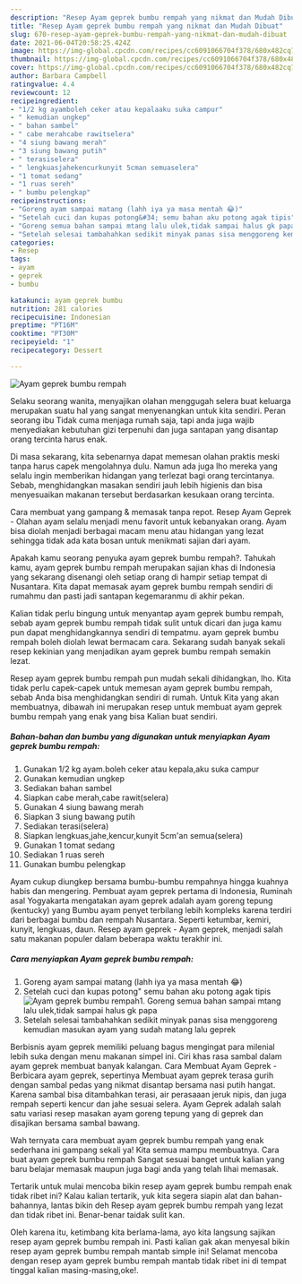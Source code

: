 ```yaml
---
description: "Resep Ayam geprek bumbu rempah yang nikmat dan Mudah Dibuat"
title: "Resep Ayam geprek bumbu rempah yang nikmat dan Mudah Dibuat"
slug: 670-resep-ayam-geprek-bumbu-rempah-yang-nikmat-dan-mudah-dibuat
date: 2021-06-04T20:58:25.424Z
image: https://img-global.cpcdn.com/recipes/cc6091066704f378/680x482cq70/ayam-geprek-bumbu-rempah-foto-resep-utama.jpg
thumbnail: https://img-global.cpcdn.com/recipes/cc6091066704f378/680x482cq70/ayam-geprek-bumbu-rempah-foto-resep-utama.jpg
cover: https://img-global.cpcdn.com/recipes/cc6091066704f378/680x482cq70/ayam-geprek-bumbu-rempah-foto-resep-utama.jpg
author: Barbara Campbell
ratingvalue: 4.4
reviewcount: 12
recipeingredient:
- "1/2 kg ayamboleh ceker atau kepalaaku suka campur"
- " kemudian ungkep"
- " bahan sambel"
- " cabe merahcabe rawitselera"
- "4 siung bawang merah"
- "3 siung bawang putih"
- " terasiselera"
- " lengkuasjahekencurkunyit 5cman semuaselera"
- "1 tomat sedang"
- "1 ruas sereh"
- " bumbu pelengkap"
recipeinstructions:
- "Goreng ayam sampai matang (lahh iya ya masa mentah 😂)"
- "Setelah cuci dan kupas potong&#34; semu bahan aku potong agak tipis"
- "Goreng semua bahan sampai mtang lalu ulek,tidak sampai halus gk papa"
- "Setelah selesai tambahahkan sedikit minyak panas sisa menggoreng kemudian masukan ayam yang sudah matang lalu geprek"
categories:
- Resep
tags:
- ayam
- geprek
- bumbu

katakunci: ayam geprek bumbu 
nutrition: 281 calories
recipecuisine: Indonesian
preptime: "PT16M"
cooktime: "PT30M"
recipeyield: "1"
recipecategory: Dessert

---
```



![Ayam geprek bumbu rempah](https://img-global.cpcdn.com/recipes/cc6091066704f378/680x482cq70/ayam-geprek-bumbu-rempah-foto-resep-utama.jpg)

Selaku seorang wanita, menyajikan olahan menggugah selera buat keluarga merupakan suatu hal yang sangat menyenangkan untuk kita sendiri. Peran seorang ibu Tidak cuma menjaga rumah saja, tapi anda juga wajib menyediakan kebutuhan gizi terpenuhi dan juga santapan yang disantap orang tercinta harus enak.

Di masa  sekarang, kita sebenarnya dapat memesan olahan praktis meski tanpa harus capek mengolahnya dulu. Namun ada juga lho mereka yang selalu ingin memberikan hidangan yang terlezat bagi orang tercintanya. Sebab, menghidangkan masakan sendiri jauh lebih higienis dan bisa menyesuaikan makanan tersebut berdasarkan kesukaan orang tercinta. 

Cara membuat yang gampang &amp; memasak tanpa repot. Resep Ayam Geprek - Olahan ayam selalu menjadi menu favorit untuk kebanyakan orang. Ayam bisa diolah menjadi berbagai macam menu atau hidangan yang lezat sehingga tidak ada kata bosan untuk menikmati sajian dari ayam.

Apakah kamu seorang penyuka ayam geprek bumbu rempah?. Tahukah kamu, ayam geprek bumbu rempah merupakan sajian khas di Indonesia yang sekarang disenangi oleh setiap orang di hampir setiap tempat di Nusantara. Kita dapat memasak ayam geprek bumbu rempah sendiri di rumahmu dan pasti jadi santapan kegemaranmu di akhir pekan.

Kalian tidak perlu bingung untuk menyantap ayam geprek bumbu rempah, sebab ayam geprek bumbu rempah tidak sulit untuk dicari dan juga kamu pun dapat menghidangkannya sendiri di tempatmu. ayam geprek bumbu rempah boleh diolah lewat bermacam cara. Sekarang sudah banyak sekali resep kekinian yang menjadikan ayam geprek bumbu rempah semakin lezat.

Resep ayam geprek bumbu rempah pun mudah sekali dihidangkan, lho. Kita tidak perlu capek-capek untuk memesan ayam geprek bumbu rempah, sebab Anda bisa menghidangkan sendiri di rumah. Untuk Kita yang akan membuatnya, dibawah ini merupakan resep untuk membuat ayam geprek bumbu rempah yang enak yang bisa Kalian buat sendiri.

<!--inarticleads1-->

##### Bahan-bahan dan bumbu yang digunakan untuk menyiapkan Ayam geprek bumbu rempah:

1. Gunakan 1/2 kg ayam.boleh ceker atau kepala,aku suka campur
1. Gunakan  kemudian ungkep
1. Sediakan  bahan sambel
1. Siapkan  cabe merah,cabe rawit\(selera)
1. Gunakan 4 siung bawang merah
1. Siapkan 3 siung bawang putih
1. Sediakan  terasi(selera)
1. Siapkan  lengkuas,jahe,kencur,kunyit 5cm&#39;an semua\(selera)
1. Gunakan 1 tomat sedang
1. Sediakan 1 ruas sereh
1. Gunakan  bumbu pelengkap


Ayam cukup diungkep bersama bumbu-bumbu rempahnya hingga kuahnya habis dan mengering. Pembuat ayam geprek pertama di Indonesia, Ruminah asal Yogyakarta mengatakan ayam geprek adalah ayam goreng tepung (kentucky) yang Bumbu ayam penyet terbilang lebih kompleks karena terdiri dari berbagai bumbu dan rempah Nusantara. Seperti ketumbar, kemiri, kunyit, lengkuas, daun. Resep ayam geprek - Ayam geprek, menjadi salah satu makanan populer dalam beberapa waktu terakhir ini. 

<!--inarticleads2-->

##### Cara menyiapkan Ayam geprek bumbu rempah:

1. Goreng ayam sampai matang (lahh iya ya masa mentah 😂)
1. Setelah cuci dan kupas potong&#34; semu bahan aku potong agak tipis
<img src="https://img-global.cpcdn.com/steps/fef0e1c3b5c978c6/160x128cq70/ayam-geprek-bumbu-rempah-langkah-memasak-2-foto.jpg" alt="Ayam geprek bumbu rempah">1. Goreng semua bahan sampai mtang lalu ulek,tidak sampai halus gk papa
1. Setelah selesai tambahahkan sedikit minyak panas sisa menggoreng kemudian masukan ayam yang sudah matang lalu geprek


Berbisnis ayam geprek memiliki peluang bagus mengingat para milenial lebih suka dengan menu makanan simpel ini. Ciri khas rasa sambal dalam ayam geprek membuat banyak kalangan. Cara Membuat Ayam Geprek - Berbicara ayam geprek, sepertinya Membuat ayam geprek terasa gurih dengan sambal pedas yang nikmat disantap bersama nasi putih hangat. Karena sambal bisa ditambahkan terasi, air perasaaan jeruk nipis, dan juga rempah seperti kencur dan jahe sesuai selera. Ayam Geprek adalah salah satu variasi resep masakan ayam goreng tepung yang di geprek dan disajikan bersama sambal bawang. 

Wah ternyata cara membuat ayam geprek bumbu rempah yang enak sederhana ini gampang sekali ya! Kita semua mampu membuatnya. Cara buat ayam geprek bumbu rempah Sangat sesuai banget untuk kalian yang baru belajar memasak maupun juga bagi anda yang telah lihai memasak.

Tertarik untuk mulai mencoba bikin resep ayam geprek bumbu rempah enak tidak ribet ini? Kalau kalian tertarik, yuk kita segera siapin alat dan bahan-bahannya, lantas bikin deh Resep ayam geprek bumbu rempah yang lezat dan tidak ribet ini. Benar-benar taidak sulit kan. 

Oleh karena itu, ketimbang kita berlama-lama, ayo kita langsung sajikan resep ayam geprek bumbu rempah ini. Pasti kalian gak akan menyesal bikin resep ayam geprek bumbu rempah mantab simple ini! Selamat mencoba dengan resep ayam geprek bumbu rempah mantab tidak ribet ini di tempat tinggal kalian masing-masing,oke!.


